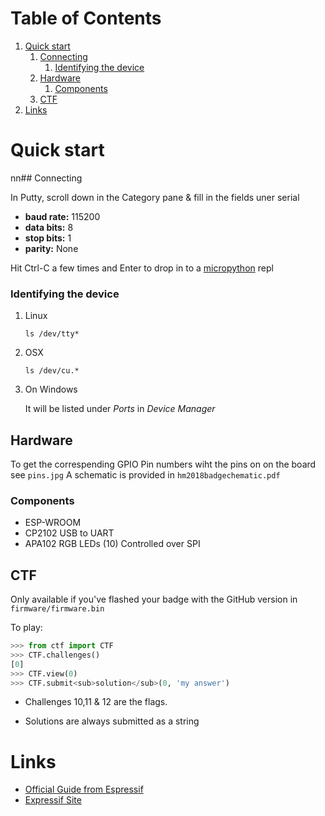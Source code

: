 
# Table of Contents

1.  [Quick start](#orga1ffd18)
    1.  [Connecting](#org2c9b795)
        1.  [Identifying the device](#org6d69ace)
    2.  [Hardware](#org92834f1)
        1.  [Components](#orgc3db99e)
    3.  [CTF](#org2dfafbd)
2.  [Links](#org5b3a4c8)



<a id="orga1ffd18"></a>

# Quick start


<a id="org2c9b795"></a>

nn## Connecting

In Putty, scroll down in the Category pane & fill in the
fields uner serial

-   **baud rate:** 115200
-   **data bits:** 8
-   **stop bits:** 1
-   **parity:** None

Hit Ctrl-C a few times and Enter to drop in to
a [micropython](https://micropython.org/) repl


<a id="org6d69ace"></a>

### Identifying the device

1.  Linux

        ls /dev/tty*

2.  OSX

        ls /dev/cu.*

3.  On Windows

    It will be listed under *Ports* in *Device Manager*


<a id="org92834f1"></a>

## Hardware

To get the correspending GPIO Pin numbers wiht the pins on on the board see `pins.jpg`
A schematic is provided in `hm2018badgechematic.pdf`


<a id="orgc3db99e"></a>

### Components

-   ESP-WROOM
-   CP2102 USB to UART
-   APA102 RGB LEDs (10) Controlled over SPI


<a id="org2dfafbd"></a>

## CTF

Only available if you've flashed your badge with the GitHub version in `firmware/firmware.bin`

To play:
```python
>>> from ctf import CTF
>>> CTF.challenges()
[0]
>>> CTF.view(0)
>>> CTF.submit<sub>solution</sub>(0, 'my answer')
```

- Challenges 10,11 & 12 are the flags.

- Solutions are always submitted as a string

<a id="org5b3a4c8"></a>

# Links

-   [Official Guide from Espressif](https://esp-idf.readthedocs.io/en/latest/get-started/establish-serial-connection.html)
-   [Expressif Site](https://www.espressif.com/)

